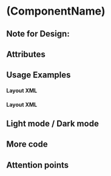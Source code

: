 # (ComponentName)

## Note for Design:

## Attributes

## Usage Examples

#### Layout XML

#### Layout XML

## Light mode / Dark mode

<p align="center">
</p>

## More code

## Attention points






